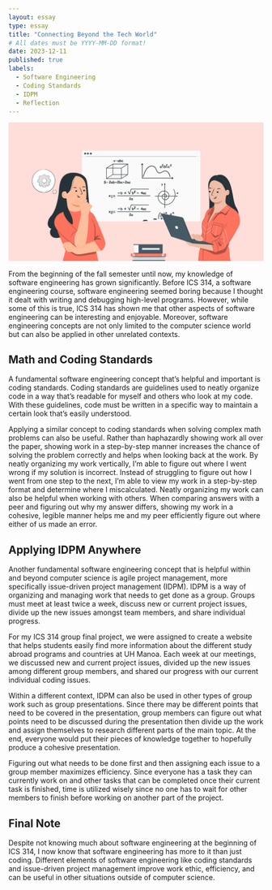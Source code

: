 ```yaml
---
layout: essay
type: essay
title: "Connecting Beyond the Tech World"
# All dates must be YYYY-MM-DD format!
date: 2023-12-11
published: true
labels:
  - Software Engineering
  - Coding Standards
  - IDPM 
  - Reflection
---
```


<img width="600px" class="rounded float-start pe-4" src="../img/se_growth/math-and-coding.jpg">

From the beginning of the fall semester until now, my knowledge of software engineering has grown significantly. Before ICS 314, a software engineering course, software engineering seemed boring because I thought it dealt with writing and debugging high-level programs. However, while some of this is true, ICS 314 has shown me that other aspects of software engineering can be interesting and enjoyable. Moreover, software engineering concepts are not only limited to the computer science world but can also be applied in other unrelated contexts. 


## Math and Coding Standards

A fundamental software engineering concept that’s helpful and important is coding standards. Coding standards are guidelines used to neatly organize code in a way that’s readable for myself and others who look at my code. With these guidelines, code must be written in a specific way to maintain a certain look that’s easily understood. 

Applying a similar concept to coding standards when solving complex math problems can also be useful. Rather than haphazardly showing work all over the paper, showing work in a step-by-step manner increases the chance of solving the problem correctly and helps when looking back at the work. By neatly organizing my work vertically, I’m able to figure out where I went wrong if my solution is incorrect. Instead of struggling to figure out how I went from one step to the next, I’m able to view my work in a step-by-step format and determine where I miscalculated. Neatly organizing my work can also be helpful when working with others. When comparing answers with a peer and figuring out why my answer differs, showing my work in a cohesive, legible manner helps me and my peer efficiently figure out where either of us made an error. 


## Applying IDPM Anywhere 

Another fundamental software engineering concept that is helpful within and beyond computer science is agile project management, more specifically issue-driven project management (IDPM). IDPM is a way of organizing and managing work that needs to get done as a group. Groups must meet at least twice a week, discuss new or current project issues, divide up the new issues amongst team members, and share individual progress. 

For my ICS 314 group final project, we were assigned to create a website that helps students easily find more information about the different study abroad programs and countries at UH Manoa. Each week at our meetings, we discussed new and current project issues, divided up the new issues among different group members, and shared our progress with our current individual coding issues. 

Within a different context, IDPM can also be used in other types of group work such as group presentations. Since there may be different points that need to be covered in the presentation, group members can figure out what points need to be discussed during the presentation then divide up the work and assign themselves to research different parts of the main topic. At the end, everyone would put their pieces of knowledge together to hopefully produce a cohesive presentation. 

Figuring out what needs to be done first and then assigning each issue to a group member maximizes efficiency. Since everyone has a task they can currently work on and other tasks that can be completed once their current task is finished, time is utilized wisely since no one has to wait for other members to finish before working on another part of the project. 


## Final Note

Despite not knowing much about software engineering at the beginning of ICS 314, I now know that software engineering has more to it than just coding. Different elements of software engineering like coding standards and issue-driven project management improve work ethic, efficiency, and can be useful in other situations outside of computer science. 
